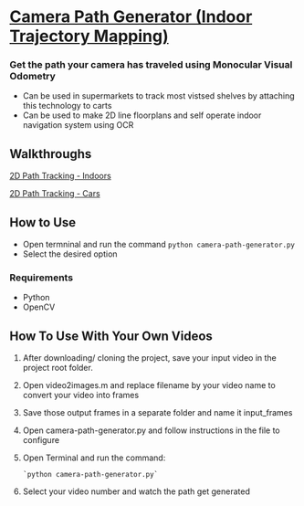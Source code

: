 # [Camera Path Generator (Indoor Trajectory Mapping)](https://youtu.be/d8Xpbr7Rzg8)

### Get the path your camera has traveled using Monocular Visual Odometry

- Can be used in supermarkets to track most vistsed shelves by attaching this technology to carts
- Can be used to make 2D line floorplans and self operate indoor navigation system using OCR

## Walkthroughs

[2D Path Tracking - Indoors](https://www.youtube.com/watch?v=hDP-BkamJuo&feature=youtu.be)

[2D Path Tracking - Cars](https://www.youtube.com/watch?v=LbZa1C9mGwQ&t=30s)


## How to Use

- Open termninal and run the command `python camera-path-generator.py`
- Select the desired option

### Requirements
- Python
- OpenCV

## How To Use With Your Own Videos

 1. After downloading/ cloning the project, save your input video in the project root folder.
 
 2. Open video2images.m and replace filename by your video name to convert your video into frames 
 
 3. Save those output frames in a separate folder and name it input_frames
 
 4. Open camera-path-generator.py and follow instructions in the file to configure 
 
 5. Open Terminal and run the command:
 
        `python camera-path-generator.py`
 
 6. Select your video number and watch the path get generated 
